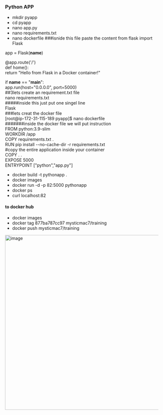 ### Python APP 
 - mkdir pyapp
 - cd pyapp
 - nano app.py
 - nano requirements.txt
 - nano dockerfile
###isnide this file paste the content 
from flask import Flask<br>

app = Flask(__name__)<br>

@app.route('/')<br>
def home():<br>
    return "Hello from Flask in a Docker container!"<br>

if __name__ == "__main__":<br>
    app.run(host="0.0.0.0", port=5000)<br>
##3lets create an requirement.txt file<br>
 nano requirements.txt<br>
#####inside this just put one singel line <br>
Flask<br>
###lets creat the docker file<br>
      [root@ip-172-31-115-189 pyapp]$ nano dockerfile<br>
#######inside the docker file we will put instruction<br>
FROM python:3.9-slim<br>
WORKDIR /app<br>
COPY requirements.txt .<br>
RUN pip install --no-cache-dir -r requirements.txt<br>
#copy the entire application inside your container<br>
COPY . .<br>
EXPOSE 5000<br>
ENTRYPOINT ["python","app.py"]<br>

 - docker build -t pythonapp .
 - docker images
 - docker run -d -p 82:5000 pythonapp
 - docker ps
 - curl localhost:82

#### to docker hub
 - docker images
- docker tag 877ba787cc97 mysticmac7/training
- docker push mysticmac7/training

<img width="1576" height="572" alt="image" src="https://github.com/user-attachments/assets/4f583fb3-db08-4f94-8628-5ec8b9855cda" />
